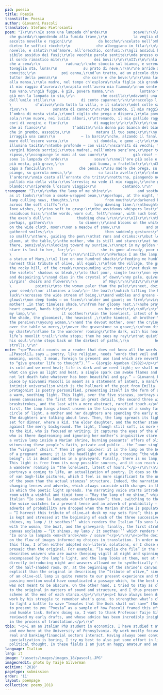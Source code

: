 ```yaml
---
pid: poesia
title: Poesia
transtitle: Poesia
author: Giovanni Pascoli
translator: Stefano Pietrosanti
poem: "I\r\n\r\nIo sono una lampada ch’arda\r\n            soave!\r\nla lampada, forse,
  che guarda\r\npendendo alla fumida trave,\r\n            la veglia che fila;\r\n\r\ne
  ascolta novelle e ragioni\r\n            da bocche\r\ncelate nell’ombra, ai cantoni,\r\nlà
  dietro le soffici rócche\r\n            che albeggiano in fila:\r\n\r\nragioni,
  novelle, e saluti\r\nd’amore, all’orecchio, confusi:\r\ngli assidui bisbigli perduti\r\nnel
  sibilo assiduo dei fusi;\r\nle vecchie parole sentite\r\nda presso con palpiti nuovi,\r\ntra
  il sordo rimastico mite\r\n            dei bovi:\r\n\r\nII\r\n\r\nla lampada, forse,
  che a cena\r\n            raduna;\r\nche sboccia sul bianco, e serena\r\nsu l’ampia
  tovaglia sta, luna\r\n            su prato di neve;\r\n\r\ne arride al giocondo
  convito;\r\n            poi cenna,\r\nd’un tratto, ad un piccolo dito,\r\nlà, nero
  tuttor della penna\r\n            che corre e che beve:\r\n\r\nma lascia nell’ombra,
  alla mensa,\r\nla madre, nel tempo ch’esplora\r\nla figlia più grande che pensa\r\nguardando
  il mio raggio d’aurora:\r\nrapita nell’aurea mia fiamma\r\nnon sente lo sguardo
  tuo vano;\r\ngià fugge, è già, povera mamma,\r\n            lontano!\r\n\r\nIII\r\n\r\nSe
  già non la lampada io sia,\r\n            che oscilla\r\ndavanti una dolce Maria,\r\nvivendo
  dell’umile stilla\r\n            di cento capanne:\r\n\r\nraccolgo l’uguale tributo\r\n
  \           d’ulivo\r\nda tutta la villa, e il saluto\r\ndel colle sassoso e del
  rivo\r\n            sonante di canne:\r\n\r\ne incende, il mio raggío, di sera,\r\ntra
  l’ombra di mesta viola,\r\nnel ciglio che prega e dispera,\r\nla povera lagrima
  sola;\r\ne muore, nei lucidi albori,\r\ntremando, il mio pallido raggio,\r\ntra
  cori di vergini e fiori\r\n            di maggio:\r\n\r\nIV\r\n\r\no quella, velata,
  che al fianco\r\n            t’addita\r\nla donna più bianca del bianco\r\nlenzuolo,
  che in grembo, assopita,\r\n            matura il tuo seme;\r\n\r\no quella che
  irraggia una cuna\r\n            — la barca\r\nche, alzando il fanal di fortuna,\r\nnel
  mare dell’essere varca,\r\n            si dondola, e geme —;\r\n\r\no quella che
  illumina tacita\r\ntombe profonde — con visi\r\nscarniti di vecchi; tenaci\r\ndi
  vergini bionde sorrisi;\r\ntua madre!… nell’ombra senz’ore,\r\nper te, dal suo triste
  riposo,\r\ncongiunge le mani al suo cuore\r\n            già ròso! —.\r\n\r\nV\r\n\r\nIo
  sono la lampada ch’arde\r\n            soave!\r\nnell’ore più sole e più tarde,\r\nnell’ombra
  più mesta, più grave,\r\n            più buona, o fratello!\r\n\r\nCh’io penda sul
  capo a fanciulla\r\n            che pensa,\r\nsu madre che prega, su culla\r\nche
  piange, su garrula mensa,\r\n            su tacito avello;\r\n\r\nlontano risplende
  l’ardore\r\nmio casto all’errante che trita\r\nnotturno, piangendo nel cuore,\r\nla
  pallida via della vita:\r\ns’arresta; ma vede il mio raggio,\r\nche gli arde nell’anima
  blando:\r\nriprende l’oscuro viaggio\r\n            cantando.\r\n"
transpoem: "I\r\n\r\nMay the lamp of me shine\r\n            and soothe!\r\nthis lamp
  as it looks\r\nfrom a smoke-wrapped beam,\r\nperhaps, at the night, the weavers;\r\nthis
  lamp culling news, thoughts,\r\n            from mouths\r\ndarkened by the darkness,\r\nthere,
  across the soft cliffs’\r\n            long dawning line:\r\nthoughts, news, and
  love wishes, \r\ntoo soft to grasp:\r\nthe assiduous whispers lost\r\nin the spindle’s
  assiduous hiss;\r\nthe words, worn out, felt\r\nnear, with such beat, new,\r\namid
  the oxen’s dull\r\n            thudding chew:\r\n\r\n\r\nII\r\n\r\nthe lamp that
  perhaps, gathers\r\n            to dinner;\r\nand blooms on the white, spreading\r\ncalm
  on the wide cloth, moon\r\non a meadow of snow,\r\n            and smiles on the
  gathered smiles;\r\n                        then suddenly gestures\r\nto a finger
  so small\r\nthere, guiding the pen\r\nthat runs and drinks:\r\nbut leaves in the
  gloom, at the table,\r\nthe mother, who is still and stares\r\nat her elder daughter,
  there, pensively\r\nlooking toward my sunrise,\r\nrapt in my golden flame,\r\nyour
  stare is lost to her, far;\r\n            she is gone already, poor mother,\r\n
  \                       far!\r\n\r\nIII\r\n\r\nPerhaps I am the lamp,\r\n            flickering\r\nby
  a statue of Mary,\r\nI live on one hundred shacks\r\nfeeding me humble oil drips:\r\nI
  harvest this tribute of olive, all equal,\r\nfrom the village, the greeting\r\nof
  the rocky hill, of the creek\r\nresounding with reeds:\r\nat dusk my ray sets fire,\r\nin
  the violets’ shadows so bleak,\r\nto that poor, single tear\r\non eyelashes praying
  and despairing;\r\nand dies in the crystal of dawn\r\nmy pale, quivering ray,\r\namong
  virgins’ choirs and flowers\r\n            of May:\r\n\r\nIV\r\n\r\nOr that, shaded,\r\n
  \           points\r\nto the woman paler than the pale\r\nsheet, dozing, whose womb\r\nripens
  your seed;\r\nor illumines a bow\r\n— the boat\r\nwhich lifting the headlight of
  luck\r\ncrosses the wide stream of being,\r\nand wobbles and groans —;\r\nor silently
  glows\r\non deep tombs — on faces\r\nolder and gaunt; on firm\r\nvirgins’ smiles;\r\nyour
  mother! …in that timeless shade,\r\nfrom her gloomy rest,\r\nshe prays for you,
  heart gnawed, hands tight\r\n            on her chest\r\n\r\nV\r\n\r\nIt shines,
  my lamp,\r\n            it soothes!\r\nin the loneliest, latest of hours,\r\nin
  the shade, the gloomiest, the heaviest ,\r\nthe kindest, oh brother!\r\nI hang over
  the pensive\r\nyoung woman,\r\nand the devout mother, over the crying\r\ncradle,
  over the table so merry,\r\nover the gravestone so grave;\r\nfrom distances shines
  my chaste\r\nflame to the wanderer roaming\r\nthe dark, with his heart so heavy,\r\non
  life’s moonlit trail:\r\nhe stops; then he sees my ray\r\nthat quietly burns in
  his soul:\r\nhe steps back on the darkest of paths,\r\n            he sings as he
  strolls.\r\n"
note: "<p>“Pascoli counts on a reader that does not know all the words he uses. As
  …[Pascoli]… says … poetry, like religion, needs ‘words that veil and darken their
  meaning, words, I mean, foreign to present use (and which are nevertheless used
  to “give greater life to thought”).’” — Giorgio Agamben (1982)</p>\r\n\r\n<p>“Life
  is cold and we need heat; life is dark and we need light; we shall not let fade
  what can give us light and heat; a single spark can awake flames and joy. We shall
  not let death take whatever has been beautiful and gay.” — Giovanni Pascoli (1898)</p>\r\n\r\n<p>This
  piece by Giovanni Pascoli is meant as a statement of intent, a manifesto of the
  intimist universalism which is the hallmark of the poet from Emilia. The poem’s
  protagonist is poetry personified, presenting itself in the form of a lamp spreading
  a warm, soothing light. This light, over the five stanzas, portrays a series of
  seven canvasses; the first three in great detail, the second three with quicker
  brushstrokes, and the last with a more abstract, rarefied touch.</p>\r\n\r\n<p>At
  first, the lamp hangs almost unseen in the living room of a smoky farm. In the dim
  circle of light, a mother and her daughters are spending the early night weaving.
  The daughters are talking about love. Then, the lamp spreads its light on a table
  set for dinner, where a kid, the elder daughter, and the mother stand in isolation
  against the merry background. The light, though still soft, is more vital: it points
  to the kid, who is focused on writing; it captures the eyes of the elder daughter,
  who is there daydreaming and ignoring her mother’s inquisitive stare. Then, it is
  a votive lamp inside a Marian shrine, burning peasants’ offers of olive oil and
  witnessing these people’s faith, private and public — the “poor single tear” and
  the “virgins’ choirs.” Then it gets quicker: it is the lamp on the bedside table
  of a pregnant woman; it is the headlight of a ship crossing “the wide stream of
  being”; it is dead candles in a graveyard. Finally, there is no lamp, only light.
  This light is free from its many possible sources, and it can reach and comfort
  a wanderer roaming in “the loneliest, latest of hours.”</p>\r\n\r\n\r\n<p>The poem
  portrays a coming to life, an actualization of poetry. It does so through a succession
  of van Gogh-like pictures, which I feel is more significant to the understanding
  of the poem than the actual stanzas’ structure. Indeed, the narration evolves through
  changing tenses and adverbs, which always coincide with changes in the landscape
  in which the poetic light spreads. The narrating voice starts introducing the smoky
  room with a wishful and timid tone — “May the lamp of me shine,” which renders the
  Italian “Io sono la lampada <em>ch’arda</em>”; then, switching to the table scene,
  the voice switches to a present tense and an adverb of probability — “perhaps…gathers”;
  adverbs of probability are dropped when the Marian shrine is populated by the villagers
  — “I harvest this tribute of olive…at dusk my ray sets fire”; this pure present
  is kept and stressed at the beginning of each of the three successive scenes — “It
  shines, my lamp / it soothes!’’ which renders the Italian “Io sono la lampada <em>ch’arde</em>”
  with the woman, the boat, and the graveyard; finally, the first stroke of the last
  canvas exclaims — “It shines, my lamp / it soothes!’’ which renders the Italian
  “Io sono la lampada <em>ch’arde</em> / soave!”</p>\r\n\r\n<p>The decision to focus
  on the flow of images informed my choices in translation. In order not to break
  this flow, I often either adopted non-literal solutions, or I chose options more
  prosaic than the original. For example, “la veglia che fila” in the fourth verse
  describes weavers who are awake (keeping vigil) at night and spinning. These are
  encompassed by the lamp’s light, and the lamp looks at them, not at the night; though,
  directly introducing night and weavers allowed me to synthetically fix the image
  of the half-shaded room. Or, at the beginning of the shrine’s canvas, I was more
  explicit than the original in describing the “tribute of olive,” since the idea
  of an olive-oil lamp is quite remote to our present experience and the original
  passing mention would have complicated a passage which, to the best of my understanding,
  was not meant to be obscure. On the other hand, I tried to stay as close as possible
  to the original in matters of sound and structure, and I thus preserved the rhyme
  scheme at the end of each stanza.</p>\r\n\r\n<p>I have always been driven to Pascoli’s
  work by his struggle to remember what’s gone, to strengthen what’s close and frail,
  to fight a battle to save “temples that the Gods shall not save” (Borges). I’m happy
  to present to you “Poesia” as a sample of how Pascoli framed this effort as a hopeful
  and humble task. Before doing so, I want to thank Professor Taije Silverman, who
  reviewed my early drafts, and whose advice has been incredibly insightful and helpful
  in the process of translation.</p>\r\n"
tbio: "<p>I am an Italian PhD student in economics. I have studied t at Rome, Turin,
  and now here at the University of Pennsylvania. My work mostly focuses on how the
  real and banking/financial sectors interact. Having always been convinced that excessive
  specialization is boring, I try my best to also put some effort in literature and
  political thought. In these fields I am just an happy amateur and an avid reader.</p>\r\n"
language: Italian
lang: it
image: "/assets/images/images_18/pascoli.JPG"
imagecredit: photo by Taije Silverman
edition: '2018'
pagetype: submission
order: '11'
layout: poempage
collection: poems_2018
---
```

